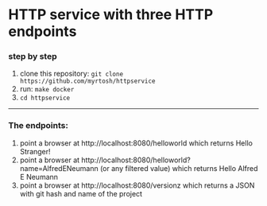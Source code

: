 HTTP service with three HTTP endpoints
============
### step by step
1. clone this repository: ```git clone https://github.com/myrtosh/httpservice```
2. run: ```make docker```
3. ```cd httpservice```

------
### The endpoints:
1. point a browser at http://localhost:8080/helloworld which returns Hello Stranger!
2. point a browser at http://localhost:8080/helloworld?name=AlfredENeumann (or any filtered value) which returns Hello Alfred E Neumann
3. point a browser at http://localhost:8080/versionz which returns a JSON with git hash and name of the project